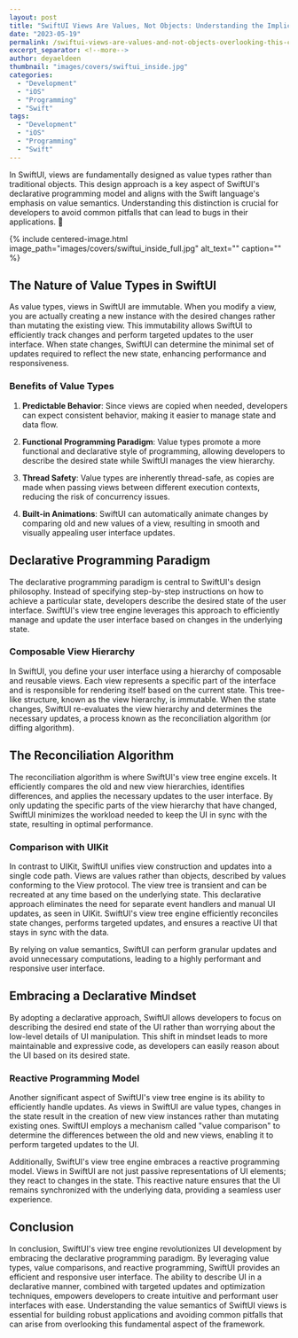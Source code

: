 ```yaml
---
layout: post
title: "SwiftUI Views Are Values, Not Objects: Understanding the Implications"
date: "2023-05-19"
permalink: /swiftui-views-are-values-and-not-objects-overlooking-this-can-lead-to-bugs
excerpt_separator: <!--more-->
author: deyaeldeen
thumbnail: "images/covers/swiftui_inside.jpg"
categories: 
  - "Development"
  - "iOS"
  - "Programming"
  - "Swift"
tags:
  - "Development"
  - "iOS"
  - "Programming"
  - "Swift"
---
```


In SwiftUI, views are fundamentally designed as value types rather than traditional objects. This design approach is a key aspect of SwiftUI's declarative programming model and aligns with the Swift language's emphasis on value semantics. Understanding this distinction is crucial for developers to avoid common pitfalls that can lead to bugs in their applications. 🧐

<!--more-->

{%
 include centered-image.html 
 image_path="images/covers/swiftui_inside_full.jpg"
 alt_text="" 
 caption=""
%}

## The Nature of Value Types in SwiftUI

As value types, views in SwiftUI are immutable. When you modify a view, you are actually creating a new instance with the desired changes rather than mutating the existing view. This immutability allows SwiftUI to efficiently track changes and perform targeted updates to the user interface. When state changes, SwiftUI can determine the minimal set of updates required to reflect the new state, enhancing performance and responsiveness.

### Benefits of Value Types

1. **Predictable Behavior**: Since views are copied when needed, developers can expect consistent behavior, making it easier to manage state and data flow.

2. **Functional Programming Paradigm**: Value types promote a more functional and declarative style of programming, allowing developers to describe the desired state while SwiftUI manages the view hierarchy.

3. **Thread Safety**: Value types are inherently thread-safe, as copies are made when passing views between different execution contexts, reducing the risk of concurrency issues.

4. **Built-in Animations**: SwiftUI can automatically animate changes by comparing old and new values of a view, resulting in smooth and visually appealing user interface updates.

## Declarative Programming Paradigm

The declarative programming paradigm is central to SwiftUI's design philosophy. Instead of specifying step-by-step instructions on how to achieve a particular state, developers describe the desired state of the user interface. SwiftUI's view tree engine leverages this approach to efficiently manage and update the user interface based on changes in the underlying state.

### Composable View Hierarchy

In SwiftUI, you define your user interface using a hierarchy of composable and reusable views. Each view represents a specific part of the interface and is responsible for rendering itself based on the current state. This tree-like structure, known as the view hierarchy, is immutable. When the state changes, SwiftUI re-evaluates the view hierarchy and determines the necessary updates, a process known as the reconciliation algorithm (or diffing algorithm).

## The Reconciliation Algorithm

The reconciliation algorithm is where SwiftUI's view tree engine excels. It efficiently compares the old and new view hierarchies, identifies differences, and applies the necessary updates to the user interface. By only updating the specific parts of the view hierarchy that have changed, SwiftUI minimizes the workload needed to keep the UI in sync with the state, resulting in optimal performance.

### Comparison with UIKit

In contrast to UIKit, SwiftUI unifies view construction and updates into a single code path. Views are values rather than objects, described by values conforming to the View protocol. The view tree is transient and can be recreated at any time based on the underlying state. This declarative approach eliminates the need for separate event handlers and manual UI updates, as seen in UIKit. SwiftUI's view tree engine efficiently reconciles state changes, performs targeted updates, and ensures a reactive UI that stays in sync with the data. 

By relying on value semantics, SwiftUI can perform granular updates and avoid unnecessary computations, leading to a highly performant and responsive user interface.

## Embracing a Declarative Mindset

By adopting a declarative approach, SwiftUI allows developers to focus on describing the desired end state of the UI rather than worrying about the low-level details of UI manipulation. This shift in mindset leads to more maintainable and expressive code, as developers can easily reason about the UI based on its desired state.

### Reactive Programming Model

Another significant aspect of SwiftUI's view tree engine is its ability to efficiently handle updates. As views in SwiftUI are value types, changes in the state result in the creation of new view instances rather than mutating existing ones. SwiftUI employs a mechanism called "value comparison" to determine the differences between the old and new views, enabling it to perform targeted updates to the UI.

Additionally, SwiftUI's view tree engine embraces a reactive programming model. Views in SwiftUI are not just passive representations of UI elements; they react to changes in the state. This reactive nature ensures that the UI remains synchronized with the underlying data, providing a seamless user experience.

## Conclusion

In conclusion, SwiftUI's view tree engine revolutionizes UI development by embracing the declarative programming paradigm. By leveraging value types, value comparisons, and reactive programming, SwiftUI provides an efficient and responsive user interface. The ability to describe UI in a declarative manner, combined with targeted updates and optimization techniques, empowers developers to create intuitive and performant user interfaces with ease. Understanding the value semantics of SwiftUI views is essential for building robust applications and avoiding common pitfalls that can arise from overlooking this fundamental aspect of the framework.
